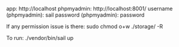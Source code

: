 app: http://localhost
phpmyadmin: http://localhost:8001/
username (phpmyadmin): sail
password (phpmyadmin): password

If any permission issue is there:
sudo chmod o+w ./storage/ -R

To run:
./vendor/bin/sail up
